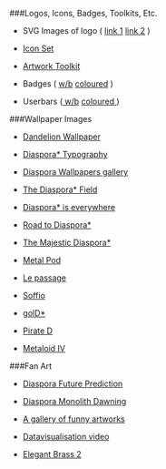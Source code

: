 ###Logos, Icons, Badges, Toolkits, Etc.

*   SVG Images of logo ( [link 1][19] [ link 2][20] )

*   [Icon Set][21]

* [Artwork Toolkit](http://naesk.deviantart.com/art/Diaspora-Artwork-Toolkit-254178705)

*   Badges ( [w/b][22] [coloured][23] )

*   Userbars ([ w/b][24] [coloured ][25])

 [19]: http://nwlinux.com/diaspora-logo-and-artwork/
 [20]: http://www.littlegreenriver.com/wp-content/uploads/diaspora-logo-1.png
 [21]: http://creativekaizen.deviantart.com/art/Diaspora-Icon-Set-257241499
 [22]: http://naesk.deviantart.com/art/Diaspora-Web-Badges-80x15px-257840696
 [23]: http://naesk.deviantart.com/art/Diaspora-Badges80x15px-Colours-258228537
 [24]: http://naesk.deviantart.com/art/Diaspora-Userbars-350x19px-257899291
 [25]: http://naesk.deviantart.com/art/Diaspora-Userbars-Coloured-258377952

###Wallpaper Images 

* [Dandelion Wallpaper](http://wlppr.com/wallpapers/2011/10/04/Dandelion.1920x1200.jpg)

*   [Diaspora* Typography][31]
    
*   [Diaspora Wallpapers gallery][32]
    
*   [The Diaspora* Field][33]
    
*   [Diaspora* is everywhere][34]
    
*   [Road to Diaspora*][35]
    
*   [The Majestic Diaspora*][36]
    
*   [Metal Pod][37]
    
*   [Le passage][38]
    
*   [Soffio][39]

*   [golD*](http://bit.ly/n672BO)

*   [Pirate D](http://fav.me/d4cjf2n)

*   [Metaloid IV](http://fav.me/d4cpa4t)

 [26]: http://naesk.deviantart.com/art/Diaspora-Future-Prediction-252416084
 [27]: http://naesk.deviantart.com/art/Diaspora-Monolith-Dawning-221230196
 [28]: http://apolonis.deviantart.com/gallery
 [29]: http://vimeo.com/24998484
 [30]: http://pix.toile-libre.org/upload/original/1316972985.png
 [31]: http://dl.dropbox.com/u/22821615/d_typography.zip
 [32]: http://minus.com/mbmKpJylh5XBOs
 [33]: http://ubunblox.free.fr/UbunBlox/home/david/Photos/The_diaspora_field.jpg
 [34]: http://ubunblox.free.fr/UbunBlox/home/david/Photos/Diaspora-is-everywhere.jpg
 [35]: http://ubunblox.free.fr/UbunBlox/home/david/Photos/Road_to_Diaspora.jpg
 [36]: http://ubunblox.free.fr/UbunBlox/home/david/Photos/The_majestic_Diaspora.jpg
 [37]: http://apolonis.deviantart.com/art/Metal-Pod-261268484
 [38]: http://apolonis.deviantart.com/art/Le-Passage-261741787
 [39]: http://bit.ly/rohrn0

###Fan Art
    
*   [Diaspora Future Prediction][26]
    
*   [Diaspora Monolith Dawning][27]
    
*   [A gallery of funny artworks][28]
    
*   [Datavisualisation video][29]
    
*   [Elegant Brass 2][30]
